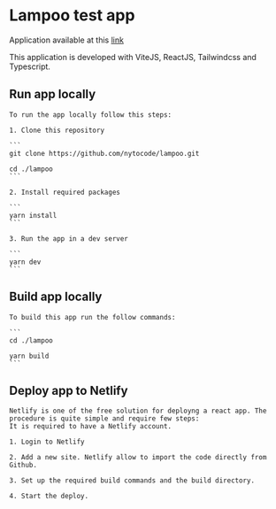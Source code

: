 # Lampoo test app

Application available at this [link](https://astounding-bublanina-6a09de.netlify.app)

This application is developed with ViteJS, ReactJS, Tailwindcss and Typescript.

## Run app locally

    To run the app locally follow this steps:

    1. Clone this repository

    ```
    git clone https://github.com/nytocode/lampoo.git

    cd ./lampoo
    ```

    2. Install required packages

    ```
    yarn install
    ```

    3. Run the app in a dev server

    ```
    yarn dev
    ```

## Build app locally

    To build this app run the follow commands:

    ```
    cd ./lampoo

    yarn build
    ```

## Deploy app to Netlify

    Netlify is one of the free solution for deployng a react app. The procedure is quite simple and require few steps:
    It is required to have a Netlify account.

    1. Login to Netlify

    2. Add a new site. Netlify allow to import the code directly from Github.

    3. Set up the required build commands and the build directory.

    4. Start the deploy.
